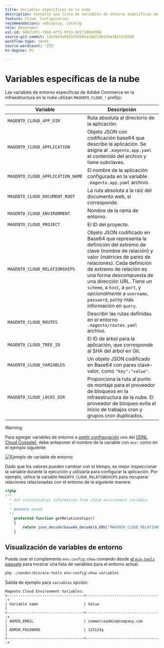 ```yaml
---
title: Variables específicas de la nube
description: Consulte una lista de variables de entorno específicas de Adobe Commerce en la infraestructura en la nube.
feature: Cloud, Configuration
recommendations: noDisplay, catalog
role: Developer
exl-id: 84b7c0fc-f0b0-4ff5-9f33-9d17180a9306
source-git-commit: 13e76d3e9829155995acbb72d947be3041579298
workflow-type: tm+mt
source-wordcount: '272'
ht-degree: 0%

---
```


# Variables específicas de la nube

Las variables de entorno específicas de Adobe Commerce en la infraestructura en la nube utilizan `MAGENTO_CLOUD_*` prefijo:

| Variable | Descripción |
| -------- | --------------- |
| `MAGENTO_CLOUD_APP_DIR` | Ruta absoluta al directorio de la aplicación. |
| `MAGENTO_CLOUD_APPLICATION` | Objeto JSON con codificación base64 que describe la aplicación. Se asigna al `.magento.app.yaml` el contenido del archivo y tiene subclaves. |
| `MAGENTO_CLOUD_APPLICATION_NAME` | El nombre de la aplicación configurada en la variable `.magento.app.yaml` archivo. |
| `MAGENTO_CLOUD_DOCUMENT_ROOT` | La ruta absoluta a la raíz del documento web, si corresponde. |
| `MAGENTO_CLOUD_ENVIRONMENT` | Nombre de la rama de entorno. |
| `MAGENTO_CLOUD_PROJECT` | El ID del proyecto. |
| `MAGENTO_CLOUD_RELATIONSHIPS` | Objeto JSON codificado en Base64 que representa la definición del extremo de clave (nombre de relación) y valor (matrices de pares de relaciones). Cada definición de extremo de relación es una forma descompuesta de una dirección URL. Tiene un `scheme`, a `host`, a `port`, y _opcionalmente_ a `username`, `password`, `path`y más información en `query`. |
| `MAGENTO_CLOUD_ROUTES` | Describir las rutas definidas en el entorno `.magento/routes.yaml` archivo. |
| `MAGENTO_CLOUD_TREE_ID` | El ID de árbol para la aplicación, que corresponde al SHA del árbol en Git. |
| `MAGENTO_CLOUD_VARIABLES` | Un objeto JSON codificado en Base64 con pares clave-valor, como `"key":"value"`. |
| `MAGENTO_CLOUD_LOCKS_DIR` | Proporciona la ruta al punto de montaje para el proveedor de bloqueos en la infraestructura de la nube. El proveedor de bloqueo evita el inicio de trabajos cron y grupos cron duplicados. |

>[!WARNING]
>
>Para agregar variables de entorno a [omitir configuración](https://experienceleague.adobe.com/docs/commerce-operations/configuration-guide/paths/override-config-settings.html) uso del [[!DNL Cloud Console]](../project/overview.md), debe anteponer el nombre de la variable con `env:` como en el ejemplo siguiente:
>
>![Ejemplo de variable de entorno](../../assets/set-env-variable-ui.png)

Dado que los valores pueden cambiar con el tiempo, es mejor inspeccionar la variable durante la ejecución y utilizarla para configurar la aplicación. Por ejemplo, utilice la variable `MAGENTO_CLOUD_RELATIONSHIPS` para recuperar relaciones relacionadas con el entorno de la siguiente manera:

```php
<?php
/**
  * Get relationships information from cloud environment variable.
  *
  * @return mixed
  */
    protected function getRelationships()
    {
        return json_decode(base64_decode($_ENV["MAGENTO_CLOUD_RELATIONSHIPS"]), true);
    }
```

## Visualización de variables de entorno

Puede usar el complemento `env:config:show` comando desde [el `ece-tools` paquete](../dev-tools/package-overview.md) para mostrar una lista de variables para el entorno actual.

```bash
php ./vendor/bin/ece-tools env:config:show variables
```

Salida de ejemplo para `variables` opción:

```terminal
Magento Cloud Environment Variables:
+-----------------------------------+----------------------------------+
| Variable name                     | Value                            |
+-----------------------------------+----------------------------------+
| ADMIN_EMAIL                       | commerceadmin@company.com        |
| ADMIN_PASSWORD                    | 123123q                          |
+-----------------------------------+----------------------------------+
```

